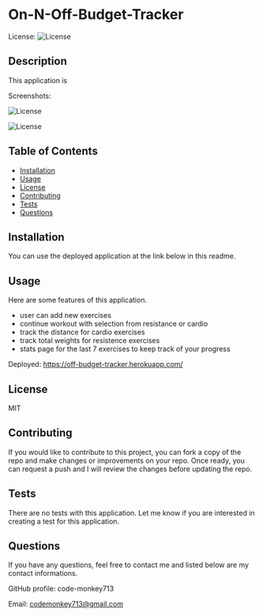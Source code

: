 # On-N-Off-Budget-Tracker

License: ![License](https://img.shields.io/badge/license-MIT-green)

## Description 

This application is 

Screenshots:

![License](./assets/screenshot-workout.png)

![License](./assets/screenshot-stats.png)

## Table of Contents

* [Installation](#installation)
* [Usage](#usage)
* [License](#license)
* [Contributing](#contributing)
* [Tests](#tests)
* [Questions](#questions)

## Installation

You can use the deployed application at the link below in this readme. 

## Usage 

Here are some features of this application. 

  - user can add new exercises
  - continue workout with selection from resistance or cardio
  - track the distance for cardio exercises
  - track total weights for resistence exercises
  - stats page for the last 7 exercises to keep track of your progress

Deployed: https://off-budget-tracker.herokuapp.com/


## License

MIT

## Contributing

If you would like to contribute to this project, you can fork a copy of the repo and make changes or improvements on your repo. Once ready, you can request a push and I will review the changes before updating the repo. 

## Tests

There are no tests with this application. Let me know if you are interested in creating a test for this application. 

## Questions

If you have any questions, feel free to contact me and listed below are my contact informations. 

GitHub profile: code-monkey713

Email: codemonkey713@gmail.com
